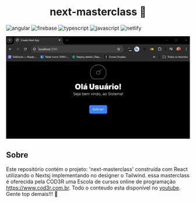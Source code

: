 [JAVASCRIPT__BADGE]: https://img.shields.io/badge/Javascript-red?style=for-the-badge&logo=javascript
[TYPESCRIPT__BADGE]: https://img.shields.io/badge/typescript-D4FAFF?style=for-the-badge&logo=typescript
[REACT__BADGE]: https://img.shields.io/badge/Ract-0E39A9?style=for-the-badge&logo=react
[NEXTJS__BADGE]: https://img.shields.io/badge/Nextjs-000?style=for-the-badge&logo=next.js
[FIGMA__BADGE]: https://img.shields.io/badge/Figma-white?style=for-the-badge&logo=figma
[NETLIFY__BADGE]: https://img.shields.io/badge/Netlify-black?style=for-the-badge&logo=netlify


<h1 align="center" style="font-weight: bold;">next-masterclass 👋</h1>

![angular][NEXTJS__BADGE]
![firebase][REACT__BADGE]
![typescript][TYPESCRIPT__BADGE]
![javascript][JAVASCRIPT__BADGE]
![netlify][NETLIFY__BADGE]


<p align="center">
    <img src="./.github/backgroud-2.png" alt="Page Layout" width="600px">
</p>

<h2 id="about"> Sobre</h2>

Este repositório contém o projeto: 'next-masterclass' construída com React utilizando o Nextsj implementando no designer o Tailwind. essa masterclass é oferecida pela COD3R uma Escola de cursos online de programação <a href="https://www.cod3r.com.br">https://www.cod3r.com.br</a>. Todo o conteudo esta disponivel no <a href="https://www.youtube.com/@cod3r">youtube</a>. Gente top demais!!! 🚀



